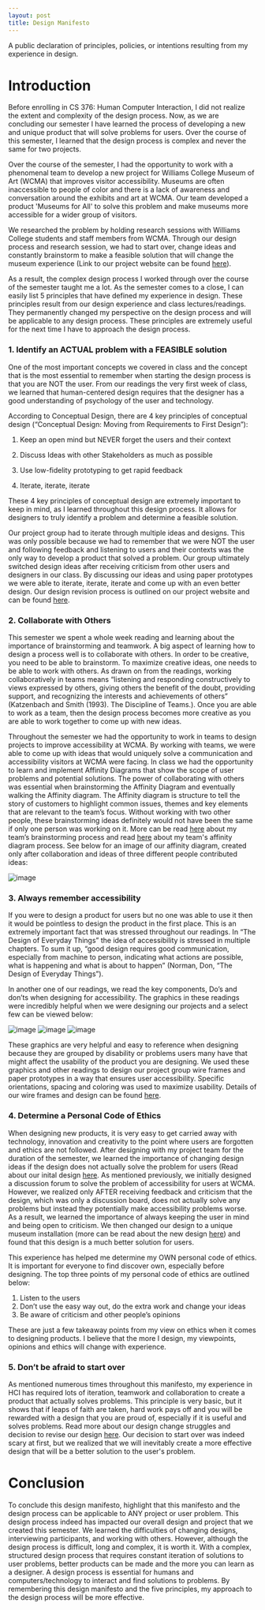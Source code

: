```yaml
---
layout: post
title: Design Manifesto 
---
```


A public declaration of principles, policies, or intentions resulting from my experience in design. 

# Introduction 

Before enrolling in CS 376: Human Computer Interaction, I did not realize the extent and complexity of the design process. Now, as we are concluding our semester I have learned the process of developing a new and unique product that will solve problems for users. Over the course of this semester, I learned that the design process is complex and never the same for two projects. 

Over the course of the semester, I had the opportunity to work with a phenomenal team to develop a new project for Williams College Museum of Art (WCMA) that improves visitor accessibility. Museums are often inaccessible to people of color and there is a lack of awareness and conversation around the exhibits and art at WCMA. Our team developed a product 'Museums for All' to solve this problem and make museums more accessible for a wider group of visitors. 

We researched the problem by holding research sessions with Williams College students and staff members from WCMA. Through our design process and research session, we had to start over, change ideas and constantly brainstorm to make a feasible solution that will change the museum experience (Link to our project website can be found [here](https://museumsforall.github.io/)). 

As a result, the complex design process I worked through over the course of the semester taught me a lot. As the semester comes to a close, I can easily list 5 principles that have defined my experience in design. These principles result from our design experience and class lectures/readings. They permanently changed my perspective on the design process and will be applicable to any design process. These principles are extremely useful for the next time I have to approach the design process.  

###  1.	Identify an ACTUAL problem with a FEASIBLE solution 

One of the most important concepts we covered in class and the concept that is the most essential to remember when starting the design process is that you are NOT the user. From our readings the very first week of class, we learned that human-centered design requires that the designer has a good understanding of psychology of the user and technology. 

According to Conceptual Design, there are 4 key principles of conceptual design (“Conceptual Design: Moving from Requirements to First Design”): 

1)	Keep an open mind but NEVER forget the users and their context 

2)	Discuss Ideas with other Stakeholders as much as possible

3)	Use low-fidelity prototyping to get rapid feedback 

4)	Iterate, iterate, iterate 

These 4 key principles of conceptual design are extremely important to keep in mind, as I learned throughout this design process. It allows for designers to truly identify a problem and determine a feasible solution. 

Our project group had to iterate through multiple ideas and designs. This was only possible because we had to remember that we were NOT the user and following feedback and listening to users and their contexts was the only way to develop a product that solved a problem. Our group ultimately switched design ideas after receiving criticism from other users and designers in our class. By discussing our ideas and using paper prototypes we were able to iterate, iterate, iterate and come up with an even better design. Our design revision process is outlined on our project website and can be found [here](https://museumsforall.github.io/2018-11-01-Design-Review-Revision/). 

### 2.	Collaborate with Others 

This semester we spent a whole week reading and learning about the importance of brainstorming and teamwork. A big aspect of learning how to design a process well is to collaborate with others. In order to be creative, you need to be able to brainstorm. To maximize creative ideas, one needs to be able to work with others. As drawn on from the readings, working collaboratively in teams means “listening and responding constructively to views expressed by others, giving others the benefit of the doubt, providing support, and recognizing the interests and achievements of others” (Katzenbach and Smith (1993). The Discipline of Teams.). Once you are able to work as a team, then the design process becomes more creative as you are able to work together to come up with new ideas. 

Throughout the semester we had the opportunity to work in teams to design projects to improve accessibility at WCMA. By working with teams, we were able to come up with ideas that would uniquely solve a communication and accessibility visitors at WCMA were facing. In class we had the opportunity to learn and implement Affinity Diagrams that show the scope of user problems and potential solutions. The power of collaborating with others was essential when brainstorming the Affinity Diagram and eventually walking the Affinity diagram. The Affinity diagram is structure to tell the story of customers to highlight common issues, themes and key elements that are relevant to the team’s focus. Without working with two other people, these brainstorming ideas definitely would not have been the same if only one person was working on it. More can be read [here](https://museumsforall.github.io/2018-10-22-Project-Design-Review/) about my team’s brainstorming process and read [here](https://museumsforall.github.io/2018-10-04-contextual-inquiry-review/) about my team's affinity diagram process. See below for an image of our affinity diagram, created only after collaboration and ideas of three different people contributed ideas: 

![image](/img/affinity.JPG) 

### 3.	Always remember accessibility 

If you were to design a product for users but no one was able to use it then it would be pointless to design the product in the first place. This is an extremely important fact that was stressed throughout our readings. In “The Design of Everyday Things” the idea of accessibility is stressed in multiple chapters. To sum it up, “good design requires good communication, especially from machine to person, indicating what actions are possible, what is happening and what is about to happen” (Norman, Don, “The Design of Everyday Things”).

In another one of our readings, we read the key components, Do’s and don’ts when designing for accessibility. The graphics in these readings were incredibly helpful when we were designing our projects and a select few can be viewed below: 

![image](/img/accessibility1.png) ![image](/img/accessibility2.png) ![image](/img/accessibility3.png) 

These graphics are very helpful and easy to reference when designing because they are grouped by disability or problems users many have that might affect the usability of the product you are designing. We used these graphics and other readings to design our project group wire frames and paper prototypes in a way that ensures user accessibility. Specific orientations, spacing and coloring was used to maximize usability. Details of our wire frames and design can be found [here](https://museumsforall.github.io/2018-11-12-digital-mockup/). 


### 4.	Determine a Personal Code of Ethics 

When designing new products, it is very easy to get carried away with technology, innovation and creativity to the point where users are forgotten and ethics are not followed. After designing with my project team for the duration of the semester, we learned the importance of changing design ideas if the design does not actually solve the problem for users (Read about our inital design [here](https://museumsforall.github.io/2018-10-22-Project-Design-Review/). As mentioned previously, we initially designed a discussion forum to solve the problem of accessibility for users at WCMA. However, we realized only AFTER receiving feedback and criticism that the design, which was only a discussion board, does not actually solve any problems but instead they potentially make accessibility problems worse. As a result, we learned the importance of always keeping the user in mind and being open to criticism. We then changed our design to a unique museum installation (more can be read about the new design [here](https://museumsforall.github.io/2018-11-01-Design-Review-Revision/)) and found that this design is a much better solution for users. 

This experience has helped me determine my OWN personal code of ethics. It is important for everyone to find discover own, especially before designing. The top three points of my personal code of ethics are outlined below: 

1)	Listen to the users 
2)	Don’t use the easy way out, do the extra work and change your ideas 
3)	Be aware of criticism and other people’s opinions 

These are just a few takeaway points from my view on ethics when it comes to designing products. I believe that the more I design, my viewpoints, opinions and ethics will change with experience. 

### 5.	Don’t be afraid to start over 

As mentioned numerous times throughout this manifesto, my experience in HCI has required lots of iteration, teamwork and collaboration to create a product that actually solves problems. This principle is very basic, but it shows that if leaps of faith are taken, hard work pays off and you will be rewarded with a design that you are proud of, especially if it is useful and solves problems. Read more about our design change struggles and decision to revise our design [here](https://museumsforall.github.io/2018-11-01-Design-Review-Revision/). Our decision to start over was indeed scary at first, but we realized that we will inevitably create a more effective design that will be a better solution to the user's problem. 

# Conclusion 

To conclude this design manifesto, highlight that this manifesto and the design process can be applicable to ANY project or user problem. This design process indeed has impacted our overall design and project that we created this semester. We learned the difficulties of changing designs, interviewing participants, and working with others. However, although the design process is difficult, long and complex, it is worth it. With a complex, structured design process that requires constant iteration of solutions to user problems, better products can be made and the more you can learn as a designer. A design process is essential for humans and computers/technology to interact and find solutions to problems. By remembering this design manifesto and the five principles, my approach to the design process will be more effective.

